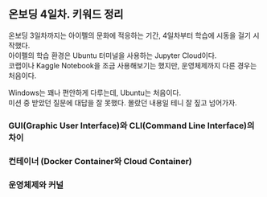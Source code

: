 ## 온보딩 4일차. 키워드 정리
온보딩 3일차까지는 아이펠의 문화에 적응하는 기간, 4일차부터 학습에 시동을 걸기 시작했다.  
아이펠의 학습 환경은 Ubuntu 터미널을 사용하는 Jupyter Cloud이다.  
코랩이나 Kaggle Notebook을 조금 사용해보기는 했지만, 운영체제까지 다른 경우는 처음이다.  

Windows는 꽤나 편안하게 다루는데, Ubuntu는 처음이다.  
미션 중 받았던 질문에 대답을 잘 못했다. 몰랐던 내용일 테니 잘 짚고 넘어가자. 


### **GUI(Graphic User Interface)와 CLI(Command Line Interface)의 차이**


### **컨테이너 (Docker Container와 Cloud Container)**


### **운영체제와 커널**
